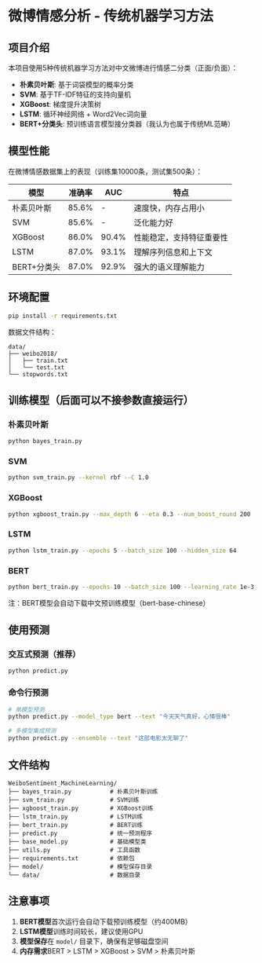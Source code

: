 # 微博情感分析 - 传统机器学习方法

## 项目介绍

本项目使用5种传统机器学习方法对中文微博进行情感二分类（正面/负面）：

- **朴素贝叶斯**: 基于词袋模型的概率分类
- **SVM**: 基于TF-IDF特征的支持向量机  
- **XGBoost**: 梯度提升决策树
- **LSTM**: 循环神经网络 + Word2Vec词向量
- **BERT+分类头**: 预训练语言模型接分类器（我认为也属于传统ML范畴）

## 模型性能

在微博情感数据集上的表现（训练集10000条，测试集500条）：

| 模型 | 准确率 | AUC | 特点 |
|------|--------|-----|------|
| 朴素贝叶斯 | 85.6% | - | 速度快，内存占用小 |
| SVM | 85.6% | - | 泛化能力好 |
| XGBoost | 86.0% | 90.4% | 性能稳定，支持特征重要性 |
| LSTM | 87.0% | 93.1% | 理解序列信息和上下文 |
| BERT+分类头 | 87.0% | 92.9% | 强大的语义理解能力 |

## 环境配置

```bash
pip install -r requirements.txt
```

数据文件结构：
```
data/
├── weibo2018/
│   ├── train.txt
│   └── test.txt
└── stopwords.txt
```

## 训练模型（后面可以不接参数直接运行）

### 朴素贝叶斯
```bash
python bayes_train.py
```

### SVM
```bash
python svm_train.py --kernel rbf --C 1.0
```

### XGBoost
```bash
python xgboost_train.py --max_depth 6 --eta 0.3 --num_boost_round 200
```

### LSTM
```bash
python lstm_train.py --epochs 5 --batch_size 100 --hidden_size 64
```

### BERT
```bash
python bert_train.py --epochs 10 --batch_size 100 --learning_rate 1e-3
```

注：BERT模型会自动下载中文预训练模型（bert-base-chinese）

## 使用预测

### 交互式预测（推荐）
```bash
python predict.py
```

### 命令行预测
```bash
# 单模型预测
python predict.py --model_type bert --text "今天天气真好，心情很棒"

# 多模型集成预测
python predict.py --ensemble --text "这部电影太无聊了"
```

## 文件结构

```
WeiboSentiment_MachineLearning/
├── bayes_train.py           # 朴素贝叶斯训练
├── svm_train.py             # SVM训练
├── xgboost_train.py         # XGBoost训练
├── lstm_train.py            # LSTM训练
├── bert_train.py            # BERT训练
├── predict.py               # 统一预测程序
├── base_model.py            # 基础模型类
├── utils.py                 # 工具函数
├── requirements.txt         # 依赖包
├── model/                   # 模型保存目录
└── data/                    # 数据目录
```

## 注意事项

1. **BERT模型**首次运行会自动下载预训练模型（约400MB）
2. **LSTM模型**训练时间较长，建议使用GPU
3. **模型保存**在 `model/` 目录下，确保有足够磁盘空间
4. **内存需求**BERT > LSTM > XGBoost > SVM > 朴素贝叶斯
